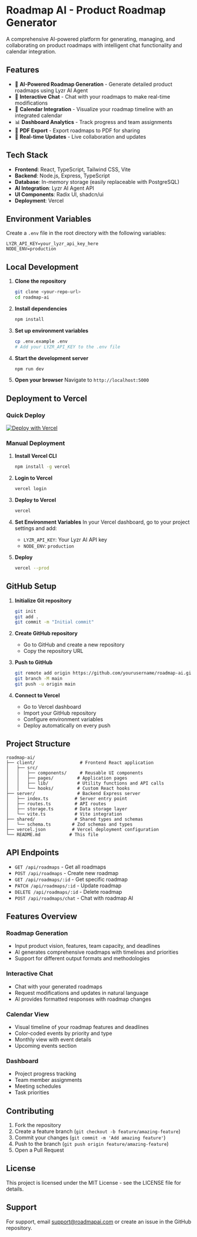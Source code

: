# Roadmap AI - Product Roadmap Generator

A comprehensive AI-powered platform for generating, managing, and collaborating on product roadmaps with intelligent chat functionality and calendar integration.

## Features

- 🤖 **AI-Powered Roadmap Generation** - Generate detailed product roadmaps using Lyzr AI Agent
- 💬 **Interactive Chat** - Chat with your roadmaps to make real-time modifications
- 📅 **Calendar Integration** - Visualize your roadmap timeline with an integrated calendar
- 📊 **Dashboard Analytics** - Track progress and team assignments
- 📄 **PDF Export** - Export roadmaps to PDF for sharing
- 🔄 **Real-time Updates** - Live collaboration and updates

## Tech Stack

- **Frontend**: React, TypeScript, Tailwind CSS, Vite
- **Backend**: Node.js, Express, TypeScript
- **Database**: In-memory storage (easily replaceable with PostgreSQL)
- **AI Integration**: Lyzr AI Agent API
- **UI Components**: Radix UI, shadcn/ui
- **Deployment**: Vercel

## Environment Variables

Create a `.env` file in the root directory with the following variables:

```env
LYZR_API_KEY=your_lyzr_api_key_here
NODE_ENV=production
```

## Local Development

1. **Clone the repository**
   ```bash
   git clone <your-repo-url>
   cd roadmap-ai
   ```

2. **Install dependencies**
   ```bash
   npm install
   ```

3. **Set up environment variables**
   ```bash
   cp .env.example .env
   # Add your LYZR_API_KEY to the .env file
   ```

4. **Start the development server**
   ```bash
   npm run dev
   ```

5. **Open your browser**
   Navigate to `http://localhost:5000`

## Deployment to Vercel

### Quick Deploy

[![Deploy with Vercel](https://vercel.com/button)](https://vercel.com/new/clone?repository-url=https://github.com/yourusername/roadmap-ai)

### Manual Deployment

1. **Install Vercel CLI**
   ```bash
   npm install -g vercel
   ```

2. **Login to Vercel**
   ```bash
   vercel login
   ```

3. **Deploy to Vercel**
   ```bash
   vercel
   ```

4. **Set Environment Variables**
   In your Vercel dashboard, go to your project settings and add:
   - `LYZR_API_KEY`: Your Lyzr AI API key
   - `NODE_ENV`: `production`

5. **Deploy**
   ```bash
   vercel --prod
   ```

## GitHub Setup

1. **Initialize Git repository**
   ```bash
   git init
   git add .
   git commit -m "Initial commit"
   ```

2. **Create GitHub repository**
   - Go to GitHub and create a new repository
   - Copy the repository URL

3. **Push to GitHub**
   ```bash
   git remote add origin https://github.com/yourusername/roadmap-ai.git
   git branch -M main
   git push -u origin main
   ```

4. **Connect to Vercel**
   - Go to Vercel dashboard
   - Import your GitHub repository
   - Configure environment variables
   - Deploy automatically on every push

## Project Structure

```
roadmap-ai/
├── client/                 # Frontend React application
│   ├── src/
│   │   ├── components/     # Reusable UI components
│   │   ├── pages/         # Application pages
│   │   ├── lib/           # Utility functions and API calls
│   │   └── hooks/         # Custom React hooks
├── server/                # Backend Express server
│   ├── index.ts          # Server entry point
│   ├── routes.ts         # API routes
│   ├── storage.ts        # Data storage layer
│   └── vite.ts           # Vite integration
├── shared/               # Shared types and schemas
│   └── schema.ts        # Zod schemas and types
├── vercel.json          # Vercel deployment configuration
└── README.md           # This file
```

## API Endpoints

- `GET /api/roadmaps` - Get all roadmaps
- `POST /api/roadmaps` - Create new roadmap
- `GET /api/roadmaps/:id` - Get specific roadmap
- `PATCH /api/roadmaps/:id` - Update roadmap
- `DELETE /api/roadmaps/:id` - Delete roadmap
- `POST /api/roadmaps/chat` - Chat with roadmap AI

## Features Overview

### Roadmap Generation
- Input product vision, features, team capacity, and deadlines
- AI generates comprehensive roadmaps with timelines and priorities
- Support for different output formats and methodologies

### Interactive Chat
- Chat with your generated roadmaps
- Request modifications and updates in natural language
- AI provides formatted responses with roadmap changes

### Calendar View
- Visual timeline of your roadmap features and deadlines
- Color-coded events by priority and type
- Monthly view with event details
- Upcoming events section

### Dashboard
- Project progress tracking
- Team member assignments
- Meeting schedules
- Task priorities

## Contributing

1. Fork the repository
2. Create a feature branch (`git checkout -b feature/amazing-feature`)
3. Commit your changes (`git commit -m 'Add amazing feature'`)
4. Push to the branch (`git push origin feature/amazing-feature`)
5. Open a Pull Request

## License

This project is licensed under the MIT License - see the LICENSE file for details.

## Support

For support, email support@roadmapai.com or create an issue in the GitHub repository.